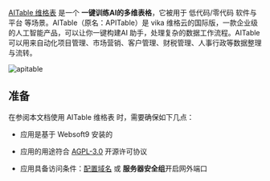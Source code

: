 [AITable 维格表](https://aitable.ai/) 是一个 **一键训练AI的多维表格**，它被用于 低代码/零代码 软件与平台  等场景。AITable（原名：APITable）是 vika 维格云的国际版，一款企业级的人工智能产品，可以让你一键构建AI 助手，处理复杂的数据工作流程。AITable可以用来自动化项目管理、市场营销、客户管理、财税管理、人事行政等数据整理与流转。


![apitable](https://libs.websoft9.com/Websoft9/DocsPicture/en/aitable/aitable-websoft9.png)


## 准备

在参阅本文档使用 AITable 维格表 时，需要确保如下几点：

- 应用是基于 Websoft9 安装的

- 应用的用途符合 [AGPL-3.0](https://opensource.org/licenses/AGPL-3.0) 开源许可协议

- 应用具备访问条件：[配置域名](./domain-set) 或 **服务器安全组**开启网外端口